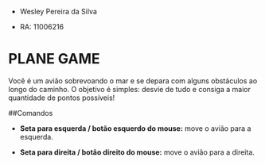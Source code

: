 - Wesley Pereira da Silva

- RA: 11006216

# PLANE GAME

Você é um avião sobrevoando o mar e se depara com alguns obstáculos ao longo do caminho. O objetivo é simples: desvie de tudo e consiga a maior quantidade de pontos possíveis!

##Comandos

- **Seta para esquerda / botão esquerdo do mouse:** move o avião para a esquerda.

- **Seta para direita / botão direito do mouse:** move o avião para a direita.
